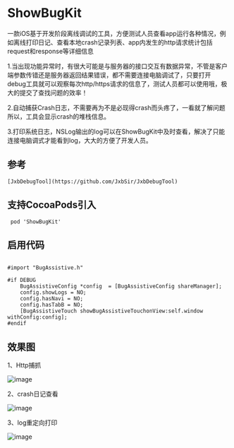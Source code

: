 
# ShowBugKit
一款iOS基于开发阶段离线调试的工具，方便测试人员查看app运行各种情况，例如离线打印日记、查看本地crash记录列表、app内发生的http请求统计包括request和response等详细信息

1.当出现功能异常时，有很大可能是与服务器的接口交互有数据异常，不管是客户端参数传错还是服务器返回结果错误，都不需要连接电脑调试了，只要打开debug工具就可以观察每次http/https请求的信息了，测试人员都可以使用哦，极大的提交了查找问题的效率！

2.自动捕获Crash日志，不需要再为不是必现得crash而头疼了，一看就了解问题所以，工具会显示crash的堆栈信息。

3.打印系统日志，NSLog输出的log可以在ShowBugKit中及时查看，解决了只能连接电脑调式才能看到log，大大的方便了开发人员。

## 参考
    [JxbDebugTool](https://github.com/JxbSir/JxbDebugTool)

## 支持CocoaPods引入

```
 pod 'ShowBugKit'
```

## 启用代码
```object-c

#import "BugAssistive.h"

#if DEBUG
    BugAssistiveConfig *config  = [BugAssistiveConfig shareManager];
    config.showLogs = NO;
    config.hasNavi = NO;
    config.hasTabB = NO;
    [BugAssistiveTouch showBugAssistiveTouchonView:self.window withConfig:config];
#endif
```

## 效果图
 
 1、Http捕抓

![image](https://github.com/cocomanbar/ShowBugKit/raw/master/source/http.gif)
 
 2、crash日记查看
 
![image](https://github.com/cocomanbar/ShowBugKit/raw/master/source/crash.gif)
 
 3、log重定向打印
 
![image](https://github.com/cocomanbar/ShowBugKit/raw/master/source/log.gif)

